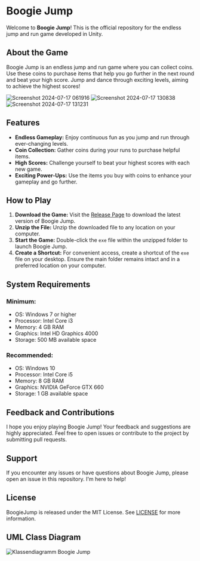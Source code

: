 # Boogie Jump

Welcome to **Boogie Jump**! This is the official repository for the endless jump and run game developed in Unity.

## About the Game

Boogie Jump is an endless jump and run game where you can collect coins. Use these coins to purchase items that help you go further in the next round and beat your high score. Jump and dance through exciting levels, aiming to achieve the highest scores!

![Screenshot 2024-07-17 061916](https://github.com/user-attachments/assets/045a720b-a6ba-4ab3-bd26-1cb87ce44035)
![Screenshot 2024-07-17 130838](https://github.com/user-attachments/assets/44dedb8c-311c-4774-9dd2-6e6b33ce7799)
![Screenshot 2024-07-17 131231](https://github.com/user-attachments/assets/8fcaaad2-2f71-454a-8ef3-03944e2ab67d)

## Features

- **Endless Gameplay:** Enjoy continuous fun as you jump and run through ever-changing levels.
- **Coin Collection:** Gather coins during your runs to purchase helpful items.
- **High Scores:** Challenge yourself to beat your highest scores with each new game.
- **Exciting Power-Ups:** Use the items you buy with coins to enhance your gameplay and go further.

## How to Play

1. **Download the Game:** Visit the [Release Page](https://github.com/hoertrei/BoogieJump/releases) to download the latest version of Boogie Jump.
2. **Unzip the File:** Unzip the downloaded file to any location on your computer.
3. **Start the Game:** Double-click the `exe` file within the unzipped folder to launch Boogie Jump.
4. **Create a Shortcut:** For convenient access, create a shortcut of the `exe` file on your desktop. Ensure the main folder remains intact and in a preferred location on your computer.

## System Requirements

### Minimum:
- OS: Windows 7 or higher
- Processor: Intel Core i3
- Memory: 4 GB RAM
- Graphics: Intel HD Graphics 4000
- Storage: 500 MB available space

### Recommended:
- OS: Windows 10
- Processor: Intel Core i5
- Memory: 8 GB RAM
- Graphics: NVIDIA GeForce GTX 660
- Storage: 1 GB available space

## Feedback and Contributions

I hope you enjoy playing Boogie Jump! Your feedback and suggestions are highly appreciated. Feel free to open issues or contribute to the project by submitting pull requests.

## Support

If you encounter any issues or have questions about Boogie Jump, please open an issue in this repository. I'm here to help!

## License

BoogieJump is released under the MIT License. See [LICENSE](./LICENSE) for more information.

## UML Class Diagram

![Klassendiagramm Boogie Jump](https://github.com/user-attachments/assets/b2d4c094-dc31-4eb6-88ad-1fbab282c8a3)

